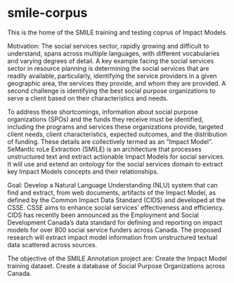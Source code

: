 # smile-corpus
This is the home of the SMILE training and testing coprus of Impact Models.

Motivation:
The social services sector, rapidly growing and difficult to understand, spans across multiple languages, with different vocabularies and varying degrees of detail. A key example facing the social services sector in resource planning is determining the social services that are readily available, particularly, identifying the service providers in a given geographic area, the services they provide, and whom they are provided. A second challenge is identifying the best social purpose organizations to serve a client based on their characteristics and needs. 

To address these shortcomings, information about social purpose organizations (SPOs) and the funds they receive must be identified, including the programs and services these organizations provide, targeted client needs, client characteristics, expected outcomes, and the distribution of funding. These details are collectively termed as an “Impact Model”. SeMantIc roLe Extraction (SMILE) is an architecture that processes unstructured text and extract actionable Impact Models for social services. It will use and extend an ontology for the social services domain to extract key Impact Models concepts and their relationships. 

Goal: 
Develop a Natural Language Understanding (NLU) system that can find and extract, from web documents, artifacts of the Impact Model, as defined by the Common Impact Data Standard (CIDS) and developed at the CSSE. CSSE aims to enhance social services’ effectiveness and efficiency. CIDS has recently been announced as the Employment and Social Development Canada’s data standard for defining and reporting on impact models for over 800 social service funders across Canada. The proposed research will extract impact model information from unstructured textual data scattered across sources. 

The objective of the SMILE Annotation project are:
Create the Impact Model training dataset.
Create a database of Social Purpose Organizations across Canada.
